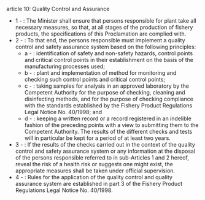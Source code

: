 article 10: Quality Control and Assurance

<ul>
			<li>1 - : The Minister shall ensure that persons responsible for plant take all necessary measures, so that, at all stages of the production of fishery products, the specifications of this Proclamation are complied with.<ul>
			</ul></li>			<li>2 - : To that end, the persons responsible must implement a quality control and safety assurance system based on the following principles:<ul>
						<li>a - : identification of safety and non-safety hazards, control points and critical control points in their  establishment on the basis of the manufacturing processes used;<ul>
						</ul></li>						<li>b - : plant and implementation of method for monitoring and checking such control points and  critical control points;<ul>
						</ul></li>						<li>c - : taking samples for analysis in an approved laboratory by the Competent Authority for the purpose of checking, cleaning and disinfecting methods, and for the purpose of checking compliance with the standards established by the Fishery Product Regulations Legal Notice No.  40&#x2F;1998; and<ul>
						</ul></li>						<li>d - : keeping a written record or a record registered in an indelible fashion of the preceding points  with a view to submitting them to the Competent Authority. The results of the different checks and tests will in particular be kept for a period of at least two years.<ul>
						</ul></li>			</ul></li>			<li>3 - : If the results of the checks carried out in the context of the quality control and safety assurance system or any information at the disposal of the persons responsible referred to in sub-Articles 1 and 2 hereof, reveal the risk of a health risk or suggests one might exist, the appropriate measures shall be taken under official supervision.<ul>
			</ul></li>			<li>4 - : Rules for the application of the quality control and quality assurance system are established in part 3  of the Fishery Product Regulations Legal Notice No. 40&#x2F;1998.<ul>
			</ul></li></ul>